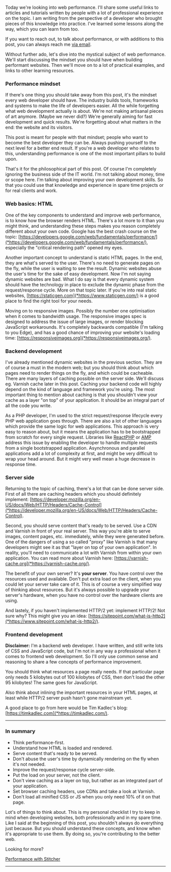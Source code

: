 Today we're looking into web performance. I'll share some useful links to articles and tutorials written by people with a lot of professional experience on the topic. I am writing from the perspective of a developer who brought pieces of this knowledge into practice. I've learned some lessons along the way, which you can learn from too.

If you want to reach out, to talk about performance, or with additions to this post, you can always reach me [via email](mailto:brendt@stitcher.io).

Without further ado, let's dive into the mystical subject of web performance. We'll start discussing the mindset you should have when building performant websites. Then we'll move on to a lot of practical examples, and links to other learning resources.

### Performance mindset

If there's one thing you should take away from this post, it's the mindset every web developer should have. The industry builds tools, frameworks and systems to make the life of developers easier. All the while forgetting what web development actually is about. We're not making artisanal pieces of art anymore. (Maybe we never did?) We're generally aiming for fast development and quick results. We're forgetting about what matters in the end: the website and its visitors.

This post is meant for people with that mindset; people who want to become the best developer they can be. Always pushing yourself to the next level for a better end result. If you're a web developer who relates to this, understanding performance is one of the most important pillars to build upon.

That's it for the philosophical part of this post. Of course I'm completely ignoring the business side of the IT world. I'm not talking about money, time or scope here. I'm talking about improving your own development skills. So that you could use that knowledge and experience in spare time projects or for real clients and work. 

### Web basics: HTML

One of the key components to understand and improve web performance, is to know how the browser renders HTML. There's a lot more to it than you might think, and understanding these steps makes you reason completely different about your own code. Google has the best crash course on the topic: [https://developers.google.com/web/fundamentals/performance/](*https://developers.google.com/web/fundamentals/performance/), especially the "critical rendering path" opened my eyes.

Another important concept to understand is static HTML pages. In the end, they are what's served to the user. There's no need to generate pages on the fly, while the user is waiting to see the result. Dynamic websites abuse the user's time for the sake of easy development. Now I'm not saying dynamic websites are bad. What I do say is that every dynamic system should have the technology in place to exclude the dynamic phase from the request/response cycle. More on that topic later. If you're into real static websites, [https://staticgen.com](*https://www.staticgen.com/) is a good place to find the right tool for your needs.

Moving on to responsive images. Possibly the number one optimisation when it comes to bandwidth usage. The responsive images spec is designed to address the issue of large images, or render blocking JavaScript workarounds. It's completely backwards compatible (I'm talking to you Edge), and has a good chance of improving your website's loading time: [https://responsiveimages.org](*https://responsiveimages.org/).

### Backend development

I've already mentioned dynamic websites in the previous section. They are of course a must in the modern web; but you should think about which pages need to render things on the fly, and which could be cacheable. There are many layers of caching possible on the server side. We'll discuss eg. Varnish cache later in this post. Caching your backend code will highly depend on the kind of language and framework you're using. The most important thing to mention about caching is that you shouldn't view your cache as a layer "on top" of your application. It should be an integral part of all the code you write.

As a PHP developer, I'm used to the strict request/response lifecycle every PHP web application goes through. There are also a lot of other languages which provide the same logic for web applications. This approach is very easy to reason about, but it means the application has to be bootstrapped from scratch for every single request. Libraries like [ReactPHP](*http://reactphp.org/) or [AMP](*https://github.com/amphp/amp) address this issue by enabling the developer to handle multiple requests from a single bootstrapped application. Asynchronous and parallel applications add a lot of complexity at first, and might be very difficult to wrap your head around. But it might very well mean a huge decrease in response time.

### Server side

Returning to the topic of caching, there's a lot that can be done server side. First of all there are caching headers which you should definitely implement: [https://developer.mozilla.org/en-US/docs/Web/HTTP/Headers/Cache-Control](*https://developer.mozilla.org/en-US/docs/Web/HTTP/Headers/Cache-Control).

Second, you should serve content that's ready to be served. Use a CDN and Varnish in front of your real server. This way you're able to serve images, content pages, etc. immediately, while they were generated before. One of the dangers of using a so called "proxy" like Varnish is that many developers might see it as that "layer on top of your own application". In reality, you'll need to communicate a lot with Varnish from within your own application. You can read more about Varnish here: [https://varnish-cache.org](*https://varnish-cache.org/).

The benefit of your own server? It's **your server**. You have control over the resources used and available. Don't put extra load on the client, when you could let your server take care of it. This is of course a very simplified way of thinking about resources. But it's always possible to upgrade your server's hardware, when you have no control over the hardware clients are using.

And lastely, if you haven't implemented HTTP/2 yet: implement HTTP/2! Not sure why? This might give you an idea: [https://sitepoint.com/what-is-http2](*https://www.sitepoint.com/what-is-http2/).

### Frontend development

**Disclaimer:** I'm a backend web developer. I have written, and still write lots of CSS and JavaScript code, but I'm not in any way a professional when it comes to frontend web development. So I'll only use common sense and reasoning to share a few concepts of performance improvement.

You should think what resources a page really needs. If that particular page only needs 5 kilobytes out of 100 kilobytes of CSS, then don't load the other 95 kilobytes! The same goes for JavaScript. 

Also think about inlining the important resources in your HTML pages, at least while HTTP/2 server push hasn't gone mainstream yet.

A good place to go from here would be Tim Kadlec's blog: [https://timkadlec.com](*https://timkadlec.com/).

---

### In summary

- Think performance-first.
- Understand how HTML is loaded and rendered.
- Serve content that's ready to be served.
- Don't abuse the user's time by dynamically rendering on the fly when it's not needed.
- Improve the request/response cycle server-side.
- Put the load on your server, not the client.
- Don't view caching as a layer on top, but rather as an integrated part of your application.
- Set browser caching headers, use CDNs and take a look at Varnish.
- Don't load all minified CSS or JS when you only need 10% of it on that page.

Lot's of things to think about. This is my personal checklist I try to keep in mind when developing websites, both professionally and in my spare time. Like I said at the beginning of this post, you shouldn't always do everything just because. But you should understand these concepts, and know when it's appropriate to use them. By doing so, you're contributing to the better web.

<div class="center spacer">
    <p>Looking for more?</p>
    <a href="/guide/setting-up" class="cta cta--highlight">Performance with Stitcher</a>
</div>

---
